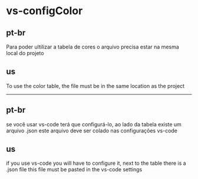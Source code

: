 # vs-configColor
pt-br
-----
Para poder ultilizar a tabela de cores o arquivo precisa estar na mesma local do projeto


us
----
To use the color table, the file must be in the same location as the project

------------------------------------------------------------------------------
pt-br
----
se você usar vs-code terá que configurá-lo, ao lado da tabela existe um arquivo .json
este arquivo deve ser colado nas configurações vs-code

us
----
if you use vs-code you will have to configure it, next to the table there is a .json file
this file must be pasted in the vs-code settings
